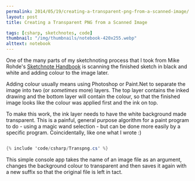 ```yaml
---
permalink: 2014/05/19/creating-a-transparent-png-from-a-scanned-image/
layout: post
title: Creating a Transparent PNG from a Scanned Image

tags: [csharp, sketchnotes, code]
thumbnail: "/img/thumbnails/notebook-420x255.webp"
alttext: notebook
---
```


One of the many parts of my sketchnoting process that I took from Mike Rohde's
<a href="http://rohdesign.com/book">Sketchnote Handbook</a> is scanning the finished
sketch in black and white and adding colour to the image later.

Adding colour usually means using Photoshop or Paint.Net to separate the image
into two (or _sometimes_ more) layers. The top layer contains the inked drawing
and the bottom layer will contain the colour, so that the finished image looks
like the colour was applied first and the ink on top.

To make this work, the ink layer needs to have the white background made
transparent. This is a painful, general purpose algorithm for a paint program
to do - using a magic wand selection - but can be done more easily by a
specific program. Coincidentally, like one what I wrote :)

```csharp

{% include 'code/csharp/Transpng.cs' %}

```

This simple console app takes the name of an image file as an argument,
changes the background colour to transparent and then saves it again with a
new suffix so that the original file is left in tact.
